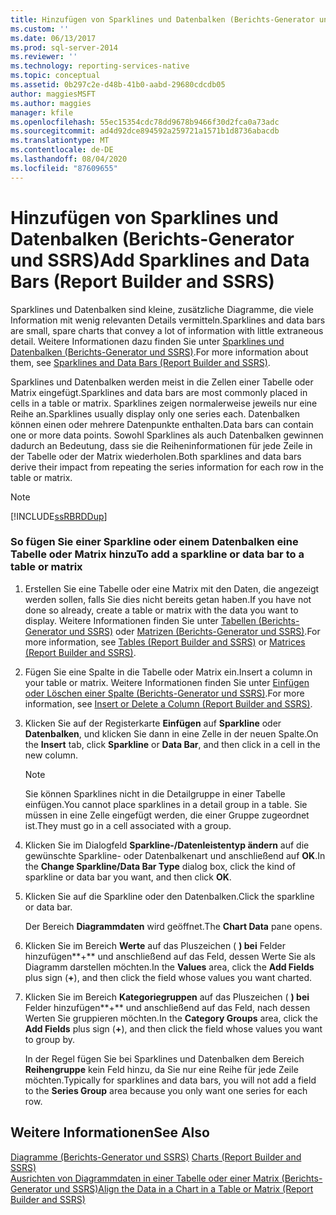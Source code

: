```yaml
---
title: Hinzufügen von Sparklines und Datenbalken (Berichts-Generator und SSRS) | Microsoft-Dokumentation
ms.custom: ''
ms.date: 06/13/2017
ms.prod: sql-server-2014
ms.reviewer: ''
ms.technology: reporting-services-native
ms.topic: conceptual
ms.assetid: 0b297c2e-d48b-41b0-aabd-29680cdcdb05
author: maggiesMSFT
ms.author: maggies
manager: kfile
ms.openlocfilehash: 55ec15354cdc78dd9678b9466f30d2fca0a73adc
ms.sourcegitcommit: ad4d92dce894592a259721a1571b1d8736abacdb
ms.translationtype: MT
ms.contentlocale: de-DE
ms.lasthandoff: 08/04/2020
ms.locfileid: "87609655"
---
```

# <a name="add-sparklines-and-data-bars-report-builder-and-ssrs"></a><span data-ttu-id="89a7f-102">Hinzufügen von Sparklines und Datenbalken (Berichts-Generator und SSRS)</span><span class="sxs-lookup"><span data-stu-id="89a7f-102">Add Sparklines and Data Bars (Report Builder and SSRS)</span></span>
  <span data-ttu-id="89a7f-103">Sparklines und Datenbalken sind kleine, zusätzliche Diagramme, die viele Information mit wenig relevanten Details vermitteln.</span><span class="sxs-lookup"><span data-stu-id="89a7f-103">Sparklines and data bars are small, spare charts that convey a lot of information with little extraneous detail.</span></span> <span data-ttu-id="89a7f-104">Weitere Informationen dazu finden Sie unter [Sparklines und Datenbalken &#40;Berichts-Generator und SSRS&#41;](sparklines-and-data-bars-report-builder-and-ssrs.md).</span><span class="sxs-lookup"><span data-stu-id="89a7f-104">For more information about them, see [Sparklines and Data Bars &#40;Report Builder and SSRS&#41;](sparklines-and-data-bars-report-builder-and-ssrs.md).</span></span>  
  
 <span data-ttu-id="89a7f-105">Sparklines und Datenbalken werden meist in die Zellen einer Tabelle oder Matrix eingefügt.</span><span class="sxs-lookup"><span data-stu-id="89a7f-105">Sparklines and data bars are most commonly placed in cells in a table or matrix.</span></span> <span data-ttu-id="89a7f-106">Sparklines zeigen normalerweise jeweils nur eine Reihe an.</span><span class="sxs-lookup"><span data-stu-id="89a7f-106">Sparklines usually display only one series each.</span></span> <span data-ttu-id="89a7f-107">Datenbalken können einen oder mehrere Datenpunkte enthalten.</span><span class="sxs-lookup"><span data-stu-id="89a7f-107">Data bars can contain one or more data points.</span></span> <span data-ttu-id="89a7f-108">Sowohl Sparklines als auch Datenbalken gewinnen dadurch an Bedeutung, dass sie die Reiheninformationen für jede Zeile in der Tabelle oder der Matrix wiederholen.</span><span class="sxs-lookup"><span data-stu-id="89a7f-108">Both sparklines and data bars derive their impact from repeating the series information for each row in the table or matrix.</span></span>  
  
> [!NOTE]  
>  [!INCLUDE[ssRBRDDup](../../includes/ssrbrddup-md.md)]  
  
### <a name="to-add-a-sparkline-or-data-bar-to-a-table-or-matrix"></a><span data-ttu-id="89a7f-109">So fügen Sie einer Sparkline oder einem Datenbalken eine Tabelle oder Matrix hinzu</span><span class="sxs-lookup"><span data-stu-id="89a7f-109">To add a sparkline or data bar to a table or matrix</span></span>  
  
1.  <span data-ttu-id="89a7f-110">Erstellen Sie eine Tabelle oder eine Matrix mit den Daten, die angezeigt werden sollen, falls Sie dies nicht bereits getan haben.</span><span class="sxs-lookup"><span data-stu-id="89a7f-110">If you have not done so already, create a table or matrix with the data you want to display.</span></span> <span data-ttu-id="89a7f-111">Weitere Informationen finden Sie unter [Tabellen &#40;Berichts-Generator und SSRS&#41;](tables-report-builder-and-ssrs.md) oder [Matrizen &#40;Berichts-Generator und SSRS&#41;](create-a-matrix-report-builder-and-ssrs.md).</span><span class="sxs-lookup"><span data-stu-id="89a7f-111">For more information, see [Tables &#40;Report Builder  and SSRS&#41;](tables-report-builder-and-ssrs.md) or [Matrices &#40;Report Builder and SSRS&#41;](create-a-matrix-report-builder-and-ssrs.md).</span></span>  
  
2.  <span data-ttu-id="89a7f-112">Fügen Sie eine Spalte in die Tabelle oder Matrix ein.</span><span class="sxs-lookup"><span data-stu-id="89a7f-112">Insert a column in your table or matrix.</span></span> <span data-ttu-id="89a7f-113">Weitere Informationen finden Sie unter [Einfügen oder Löschen einer Spalte (Berichts-Generator und SSRS)](insert-or-delete-a-column-report-builder-and-ssrs.md).</span><span class="sxs-lookup"><span data-stu-id="89a7f-113">For more information, see [Insert or Delete a Column &#40;Report Builder and SSRS&#41;](insert-or-delete-a-column-report-builder-and-ssrs.md).</span></span>  
  
3.  <span data-ttu-id="89a7f-114">Klicken Sie auf der Registerkarte **Einfügen** auf **Sparkline** oder **Datenbalken**, und klicken Sie dann in eine Zelle in der neuen Spalte.</span><span class="sxs-lookup"><span data-stu-id="89a7f-114">On the **Insert** tab, click **Sparkline** or **Data Bar**, and then click in a cell in the new column.</span></span>  
  
    > [!NOTE]  
    >  <span data-ttu-id="89a7f-115">Sie können Sparklines nicht in die Detailgruppe in einer Tabelle einfügen.</span><span class="sxs-lookup"><span data-stu-id="89a7f-115">You cannot place sparklines in a detail group in a table.</span></span> <span data-ttu-id="89a7f-116">Sie müssen in eine Zelle eingefügt werden, die einer Gruppe zugeordnet ist.</span><span class="sxs-lookup"><span data-stu-id="89a7f-116">They must go in a cell associated with a group.</span></span>  
  
4.  <span data-ttu-id="89a7f-117">Klicken Sie im Dialogfeld **Sparkline-/Datenleistentyp ändern** auf die gewünschte Sparkline- oder Datenbalkenart und anschließend auf **OK**.</span><span class="sxs-lookup"><span data-stu-id="89a7f-117">In the **Change Sparkline/Data Bar Type** dialog box, click the kind of sparkline or data bar you want, and then click **OK**.</span></span>  
  
5.  <span data-ttu-id="89a7f-118">Klicken Sie auf die Sparkline oder den Datenbalken.</span><span class="sxs-lookup"><span data-stu-id="89a7f-118">Click the sparkline or data bar.</span></span>  
  
     <span data-ttu-id="89a7f-119">Der Bereich **Diagrammdaten** wird geöffnet.</span><span class="sxs-lookup"><span data-stu-id="89a7f-119">The **Chart Data** pane opens.</span></span>  
  
6.  <span data-ttu-id="89a7f-120">Klicken Sie im Bereich **Werte** auf das Pluszeichen ( **) bei** Felder hinzufügen**+** und anschließend auf das Feld, dessen Werte Sie als Diagramm darstellen möchten.</span><span class="sxs-lookup"><span data-stu-id="89a7f-120">In the **Values** area, click the **Add Fields** plus sign (**+**), and then click the field whose values you want charted.</span></span>  
  
7.  <span data-ttu-id="89a7f-121">Klicken Sie im Bereich **Kategoriegruppen** auf das Pluszeichen ( **) bei** Felder hinzufügen**+** und anschließend auf das Feld, nach dessen Werten Sie gruppieren möchten.</span><span class="sxs-lookup"><span data-stu-id="89a7f-121">In the **Category Groups** area, click the **Add Fields** plus sign (**+**), and then click the field whose values you want to group by.</span></span>  
  
     <span data-ttu-id="89a7f-122">In der Regel fügen Sie bei Sparklines und Datenbalken dem Bereich **Reihengruppe** kein Feld hinzu, da Sie nur eine Reihe für jede Zeile möchten.</span><span class="sxs-lookup"><span data-stu-id="89a7f-122">Typically for sparklines and data bars, you will not add a field to the **Series Group** area because you only want one series for each row.</span></span>  
  
## <a name="see-also"></a><span data-ttu-id="89a7f-123">Weitere Informationen</span><span class="sxs-lookup"><span data-stu-id="89a7f-123">See Also</span></span>  
 <span data-ttu-id="89a7f-124">[Diagramme &#40;Berichts-Generator und SSRS&#41;](charts-report-builder-and-ssrs.md) </span><span class="sxs-lookup"><span data-stu-id="89a7f-124">[Charts &#40;Report Builder and SSRS&#41;](charts-report-builder-and-ssrs.md) </span></span>  
 [<span data-ttu-id="89a7f-125">Ausrichten von Diagrammdaten in einer Tabelle oder einer Matrix &#40;Berichts-Generator und SSRS&#41;</span><span class="sxs-lookup"><span data-stu-id="89a7f-125">Align the Data in a Chart in a Table or Matrix &#40;Report Builder and SSRS&#41;</span></span>](align-the-data-in-a-chart-in-a-table-or-matrix-report-builder-and-ssrs.md)  
  
  
